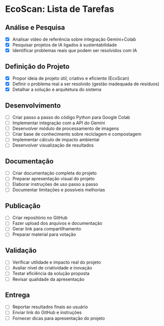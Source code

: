 # EcoScan: Lista de Tarefas

## Análise e Pesquisa
- [x] Analisar vídeo de referência sobre integração Gemini+Colab
- [x] Pesquisar projetos de IA ligados à sustentabilidade
- [x] Identificar problemas reais que podem ser resolvidos com IA

## Definição do Projeto
- [x] Propor ideia de projeto útil, criativo e eficiente (EcoScan)
- [x] Definir o problema real a ser resolvido (gestão inadequada de resíduos)
- [x] Detalhar a solução e arquitetura do sistema

## Desenvolvimento
- [ ] Criar passo a passo do código Python para Google Colab
- [ ] Implementar integração com a API do Gemini
- [ ] Desenvolver módulo de processamento de imagens
- [ ] Criar base de conhecimento sobre reciclagem e compostagem
- [ ] Implementar cálculo de impacto ambiental
- [ ] Desenvolver visualização de resultados

## Documentação
- [ ] Criar documentação completa do projeto
- [ ] Preparar apresentação visual do projeto
- [ ] Elaborar instruções de uso passo a passo
- [ ] Documentar limitações e possíveis melhorias

## Publicação
- [ ] Criar repositório no GitHub
- [ ] Fazer upload dos arquivos e documentação
- [ ] Gerar link para compartilhamento
- [ ] Preparar material para votação

## Validação
- [ ] Verificar utilidade e impacto real do projeto
- [ ] Avaliar nível de criatividade e inovação
- [ ] Testar eficiência da solução proposta
- [ ] Revisar qualidade da apresentação

## Entrega
- [ ] Reportar resultados finais ao usuário
- [ ] Enviar link do GitHub e instruções
- [ ] Fornecer dicas para apresentação do projeto
